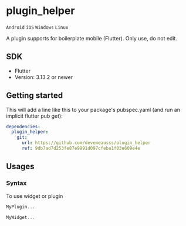 # plugin_helper
`Android` `iOS` `Windows` `Linux`

A plugin supports for boilerplate mobile (Flutter). Only use, do not edit.

## SDK
 - Flutter
 - Version: 3.13.2 or newer
 
## Getting started
This will add a line like this to your package's pubspec.yaml (and run an implicit flutter pub get):
```yaml
dependencies:
  plugin_helper:
    git:
      url: https://github.com/devemeausss/plugin_helper
      ref: 9db7ad7d253fe87e9991d097cfeba1f03e609e4e
```

## Usages

### Syntax
To use widget or plugin 
```dart
MyPlugin...

MyWidget...
```